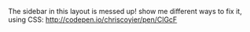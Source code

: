 The sidebar in this layout is messed up! show me different ways to fix it, using CSS:
http://codepen.io/chriscoyier/pen/ClGcF